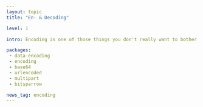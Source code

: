 ```yaml
---
layout: topic
title: "En- & Decoding"

level: 1

intro: Encoding is one of those things you don't really want to bother about, but just rely on a well tested library for – there are just too many edge and quirky cases. Luckily, as a system language, this is one of the things rust shines at – and offers a set of nice packages already.

packages:
 - data-encoding
 - encoding
 - base64
 - urlencoded
 - multipart
 - bitsparrow

news_tag: encoding
---
```

